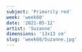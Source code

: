 ```yaml
---
subject: 'Primarily red'
week: 'week60'
date: '2021-05-12'
artist: 'Suzanne'
dimensions: '13x13 cm'
slug: 'week60/Suzanne.jpg'
---
```

